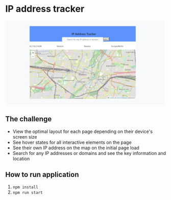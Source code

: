 # IP address tracker


![](/public/img/ip_tracker.jpeg)
## The challenge

- View the optimal layout for each page depending on their device's screen size
- See hover states for all interactive elements on the page
- See their own IP address on the map on the initial page load
- Search for any IP addresses or domains and see the key information and location
## How to run application
1. `npm install`
2. `npm run start`
